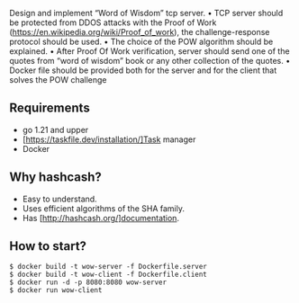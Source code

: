 Design and implement “Word of Wisdom” tcp server.
• TCP server should be protected from DDOS attacks with the Proof of Work (https://en.wikipedia.org/wiki/Proof_of_work), the challenge-response protocol should be used.
• The choice of the POW algorithm should be explained.
• After Proof Of Work verification, server should send one of the quotes from “word of wisdom” book or any other collection of the quotes.
• Docker file should be provided both for the server and for the client that solves the POW challenge

## Requirements
* go 1.21 and upper
* [https://taskfile.dev/installation/]Task manager
* Docker

## Why hashcash?
* Easy to understand.
* Uses efficient algorithms of the SHA family.
* Has [http://hashcash.org/]documentation.

## How to start?

```
$ docker build -t wow-server -f Dockerfile.server
$ docker build -t wow-client -f Dockerfile.client
$ docker run -d -p 8080:8080 wow-server
$ docker run wow-client
```